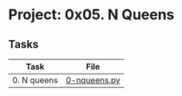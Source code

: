 # Project: 0x05. N Queens

## Tasks

| Task        | File                           |
| ----------- | ------------------------------ |
| 0. N queens | [0-nqueens.py](./0-nqueens.py) |
